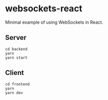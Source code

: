 # websockets-react

Minimal example of using WebSockets in React.

## Server

```
cd backend
yarn
yarn start
```

## Client

```
cd frontend
yarn
yarn dev
```
